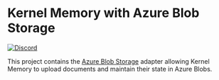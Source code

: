 ﻿# Kernel Memory with Azure Blob Storage

[![Discord](https://img.shields.io/discord/1063152441819942922?label=Discord&logo=discord&logoColor=white&color=d82679)](https://aka.ms/SKDiscord)

This project contains the [Azure Blob Storage](https://learn.microsoft.com/azure/storage/blobs)
adapter allowing Kernel Memory to upload documents and maintain their state in Azure Blobs.
